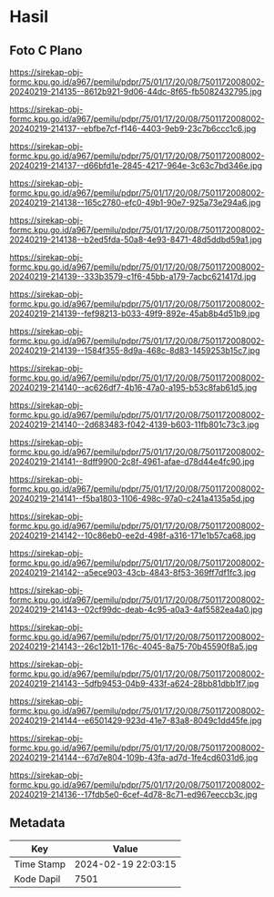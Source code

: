 # Hasil

## Foto C Plano

https://sirekap-obj-formc.kpu.go.id/a967/pemilu/pdpr/75/01/17/20/08/7501172008002-20240219-214135--8612b921-9d06-44dc-8f65-fb5082432795.jpg

https://sirekap-obj-formc.kpu.go.id/a967/pemilu/pdpr/75/01/17/20/08/7501172008002-20240219-214137--ebfbe7cf-f146-4403-9eb9-23c7b6ccc1c6.jpg

https://sirekap-obj-formc.kpu.go.id/a967/pemilu/pdpr/75/01/17/20/08/7501172008002-20240219-214137--d66bfd1e-2845-4217-964e-3c63c7bd346e.jpg

https://sirekap-obj-formc.kpu.go.id/a967/pemilu/pdpr/75/01/17/20/08/7501172008002-20240219-214138--165c2780-efc0-49b1-90e7-925a73e294a6.jpg

https://sirekap-obj-formc.kpu.go.id/a967/pemilu/pdpr/75/01/17/20/08/7501172008002-20240219-214138--b2ed5fda-50a8-4e93-8471-48d5ddbd59a1.jpg

https://sirekap-obj-formc.kpu.go.id/a967/pemilu/pdpr/75/01/17/20/08/7501172008002-20240219-214139--333b3579-c1f6-45bb-a179-7acbc621417d.jpg

https://sirekap-obj-formc.kpu.go.id/a967/pemilu/pdpr/75/01/17/20/08/7501172008002-20240219-214139--fef98213-b033-49f9-892e-45ab8b4d51b9.jpg

https://sirekap-obj-formc.kpu.go.id/a967/pemilu/pdpr/75/01/17/20/08/7501172008002-20240219-214139--1584f355-8d9a-468c-8d83-1459253b15c7.jpg

https://sirekap-obj-formc.kpu.go.id/a967/pemilu/pdpr/75/01/17/20/08/7501172008002-20240219-214140--ac626df7-4b16-47a0-a195-b53c8fab61d5.jpg

https://sirekap-obj-formc.kpu.go.id/a967/pemilu/pdpr/75/01/17/20/08/7501172008002-20240219-214140--2d683483-f042-4139-b603-11fb801c73c3.jpg

https://sirekap-obj-formc.kpu.go.id/a967/pemilu/pdpr/75/01/17/20/08/7501172008002-20240219-214141--8dff9900-2c8f-4961-afae-d78d44e4fc90.jpg

https://sirekap-obj-formc.kpu.go.id/a967/pemilu/pdpr/75/01/17/20/08/7501172008002-20240219-214141--f5ba1803-1106-498c-97a0-c241a4135a5d.jpg

https://sirekap-obj-formc.kpu.go.id/a967/pemilu/pdpr/75/01/17/20/08/7501172008002-20240219-214142--10c86eb0-ee2d-498f-a316-171e1b57ca68.jpg

https://sirekap-obj-formc.kpu.go.id/a967/pemilu/pdpr/75/01/17/20/08/7501172008002-20240219-214142--a5ece903-43cb-4843-8f53-369ff7df1fc3.jpg

https://sirekap-obj-formc.kpu.go.id/a967/pemilu/pdpr/75/01/17/20/08/7501172008002-20240219-214143--02cf99dc-deab-4c95-a0a3-4af5582ea4a0.jpg

https://sirekap-obj-formc.kpu.go.id/a967/pemilu/pdpr/75/01/17/20/08/7501172008002-20240219-214143--26c12b11-176c-4045-8a75-70b45590f8a5.jpg

https://sirekap-obj-formc.kpu.go.id/a967/pemilu/pdpr/75/01/17/20/08/7501172008002-20240219-214143--5dfb9453-04b9-433f-a624-28bb81dbb1f7.jpg

https://sirekap-obj-formc.kpu.go.id/a967/pemilu/pdpr/75/01/17/20/08/7501172008002-20240219-214144--e6501429-923d-41e7-83a8-8049c1dd45fe.jpg

https://sirekap-obj-formc.kpu.go.id/a967/pemilu/pdpr/75/01/17/20/08/7501172008002-20240219-214144--67d7e804-109b-43fa-ad7d-1fe4cd6031d6.jpg

https://sirekap-obj-formc.kpu.go.id/a967/pemilu/pdpr/75/01/17/20/08/7501172008002-20240219-214136--17fdb5e0-6cef-4d78-8c71-ed967eeccb3c.jpg


## Metadata

| Key        | Value               |
| ---------- | ------------------- |
| Time Stamp | 2024-02-19 22:03:15 |
| Kode Dapil | 7501                |



